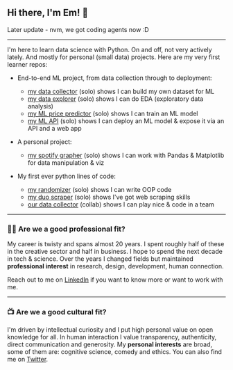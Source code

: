 ## Hi there, I'm Em! 👋

Later update - nvm, we got coding agents now :D 

---

I'm here to learn data science with Python. On and off, not very actively lately. And mostly for personal (small data) projects. Here are my very first learner repos:

- End-to-end ML project, from data collection through to deployment:
  - [my data collector](https://github.com/emsuru/charlie-01-data-collection) (solo) shows I can build my own dataset for ML
  - [my data explorer](https://github.com/emsuru/charlie-02-data-analysis) (solo) shows I can do EDA (exploratory data analysis)
  - [my ML price predictor](https://github.com/emsuru/charlie-03-ML-model-development) (solo) shows I can train an ML model
  - [my ML API](https://github.com/emsuru/charlie-04-ML-deployment) (solo) shows I can deploy an ML model & expose it via an API and a web app

- A personal project:
  - [my spotify grapher](https://github.com/emsuru/spotify-grapher) (solo) shows I can work with Pandas & Matplotlib for data manipulation & viz
    
- My first ever python lines of code:
  - [my randomizer](https://github.com/emsuru/openspace-organizer) (solo) shows I can write OOP code
  - [my duo scraper](https://github.com/emsuru/duo-scraper) (solo) shows I've got web scraping skills
  - [our data collector](https://github.com/karelrduran/Immo-Data-Collection.git) (collab) shows I can play nice & code in a team


---

### 👩‍💻 Are we **a good professional fit**? 

My career is twisty and spans almost 20 years. I spent roughly half of these in the creative sector and half in business. I hope to spend the next decade in tech & science. Over the years I changed fields but maintained **professional interest** in research, design, development, human connection.

Reach out to me on [LinkedIn](https://www.linkedin.com/in/mirunasuru/) if you want to know more or want to work with me.  

---

### 📺 Are we **a good cultural fit**? 

I'm driven by intellectual curiosity and I put high personal value on open knowledge for all. In human interaction I value transparency, authenticity, direct communication and generosity. My **personal interests** are broad, some of them are: cognitive science, comedy and ethics. You can also find me on [Twitter](https://twitter.com/em_suru).

<!--
**emsuru/emsuru** is a ✨ _special_ ✨ repository because its `README.md` (this file) appears on your GitHub profile.

Here are some ideas to get you started:

- 🔭 I’m currently working on ...
- 🌱 I’m currently learning ...
- 👯 I’m looking to collaborate on ...
- 🤔 I’m looking for help with ...
- 💬 Ask me about ...
- 📫 How to reach me: ...
- 😄 Pronouns: ...
- ⚡ Fun fact: ...
-->

